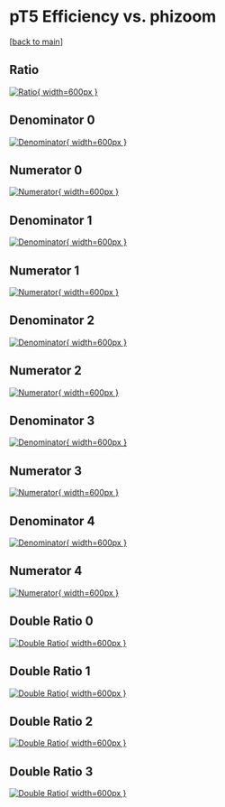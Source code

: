 # pT5 Efficiency vs. phizoom

[[back to main](./)]



## Ratio

[![Ratio](../mtv/var/pT5_loweta_211_0_eff_phizoom.png){ width=600px }](../mtv/var/pT5_loweta_211_0_eff_phizoom.pdf)

## Denominator 0

[![Denominator](../mtv/den/pT5_loweta_211_0_eff_phizoom_den0.png){ width=600px }](../mtv/den/pT5_loweta_211_0_eff_phizoom_den0.pdf)

## Numerator 0

[![Numerator](../mtv/num/pT5_loweta_211_0_eff_phizoom_num0.png){ width=600px }](../mtv/num/pT5_loweta_211_0_eff_phizoom_num0.pdf)

## Denominator 1

[![Denominator](../mtv/den/pT5_loweta_211_0_eff_phizoom_den1.png){ width=600px }](../mtv/den/pT5_loweta_211_0_eff_phizoom_den1.pdf)

## Numerator 1

[![Numerator](../mtv/num/pT5_loweta_211_0_eff_phizoom_num1.png){ width=600px }](../mtv/num/pT5_loweta_211_0_eff_phizoom_num1.pdf)

## Denominator 2

[![Denominator](../mtv/den/pT5_loweta_211_0_eff_phizoom_den2.png){ width=600px }](../mtv/den/pT5_loweta_211_0_eff_phizoom_den2.pdf)

## Numerator 2

[![Numerator](../mtv/num/pT5_loweta_211_0_eff_phizoom_num2.png){ width=600px }](../mtv/num/pT5_loweta_211_0_eff_phizoom_num2.pdf)

## Denominator 3

[![Denominator](../mtv/den/pT5_loweta_211_0_eff_phizoom_den3.png){ width=600px }](../mtv/den/pT5_loweta_211_0_eff_phizoom_den3.pdf)

## Numerator 3

[![Numerator](../mtv/num/pT5_loweta_211_0_eff_phizoom_num3.png){ width=600px }](../mtv/num/pT5_loweta_211_0_eff_phizoom_num3.pdf)

## Denominator 4

[![Denominator](../mtv/den/pT5_loweta_211_0_eff_phizoom_den4.png){ width=600px }](../mtv/den/pT5_loweta_211_0_eff_phizoom_den4.pdf)

## Numerator 4

[![Numerator](../mtv/num/pT5_loweta_211_0_eff_phizoom_num4.png){ width=600px }](../mtv/num/pT5_loweta_211_0_eff_phizoom_num4.pdf)

## Double Ratio 0

[![Double Ratio](../mtv/ratio/pT5_loweta_211_0_eff_phizoom_ratio0.png){ width=600px }](../mtv/ratio/pT5_loweta_211_0_eff_phizoom_ratio0.pdf)

## Double Ratio 1

[![Double Ratio](../mtv/ratio/pT5_loweta_211_0_eff_phizoom_ratio1.png){ width=600px }](../mtv/ratio/pT5_loweta_211_0_eff_phizoom_ratio1.pdf)

## Double Ratio 2

[![Double Ratio](../mtv/ratio/pT5_loweta_211_0_eff_phizoom_ratio2.png){ width=600px }](../mtv/ratio/pT5_loweta_211_0_eff_phizoom_ratio2.pdf)

## Double Ratio 3

[![Double Ratio](../mtv/ratio/pT5_loweta_211_0_eff_phizoom_ratio3.png){ width=600px }](../mtv/ratio/pT5_loweta_211_0_eff_phizoom_ratio3.pdf)


